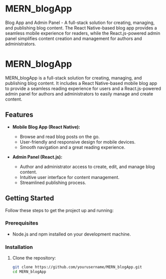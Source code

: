 # MERN_blogApp
Blog App and Admin Panel - A full-stack solution for creating, managing, and publishing blog content. The React Native-based blog app provides a seamless mobile experience for readers, while the React.js-powered admin panel simplifies content creation and management for authors and administrators.


# MERN_blogApp

MERN_blogApp is a full-stack solution for creating, managing, and publishing blog content. It includes a React Native-based mobile blog app to provide a seamless reading experience for users and a React.js-powered admin panel for authors and administrators to easily manage and create content.

## Features

- **Mobile Blog App (React Native):**
  - Browse and read blog posts on the go.
  - User-friendly and responsive design for mobile devices.
  - Smooth navigation and a great reading experience.

- **Admin Panel (React.js):**
  - Author and administrator access to create, edit, and manage blog content.
  - Intuitive user interface for content management.
  - Streamlined publishing process.

## Getting Started

Follow these steps to get the project up and running:

### Prerequisites

- Node.js and npm installed on your development machine.

### Installation

1. Clone the repository:
   ```sh
   git clone https://github.com/yourusername/MERN_blogApp.git
   cd MERN_blogApp
